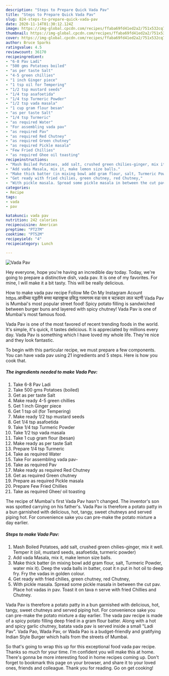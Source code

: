 ```yaml
---
description: "Steps to Prepare Quick Vada Pav"
title: "Steps to Prepare Quick Vada Pav"
slug: 824-steps-to-prepare-quick-vada-pav
date: 2020-11-14T01:30:12.124Z
image: https://img-global.cpcdn.com/recipes/ffaba69fd41ed2a2/751x532cq70/vada-pav-recipe-main-photo.jpg
thumbnail: https://img-global.cpcdn.com/recipes/ffaba69fd41ed2a2/751x532cq70/vada-pav-recipe-main-photo.jpg
cover: https://img-global.cpcdn.com/recipes/ffaba69fd41ed2a2/751x532cq70/vada-pav-recipe-main-photo.jpg
author: Bruce Sparks
ratingvalue: 4.5
reviewcount: 36170
recipeingredient:
- "6-8 Pav Ladi"
- "500 gms Potatoes boiled"
- "as per taste Salt"
- "4-5 green chillies"
- "1 inch Ginger piece"
- "1 tsp oil for Tempering"
- "1/2 tsp mustard seeds"
- "1/4 tsp asafoetida"
- "1/4 tsp Turmeric Powder"
- "1/2 tsp vada masala"
- "1 cup gram flour besan"
- "as per taste Salt"
- "1/4 tsp Turmeric"
- "as required Water"
- "For assembling vada pav"
- "as required Pav"
- "as required Red Chutney"
- "as required Green chutney"
- "as required Pickle masala"
- "Few Fried Chillies"
- "as required Ghee oil toasting"
recipeinstructions:
- "Mash Boiled Potatoes, add salt, crushed green chilies-ginger, mix it well. Temper it (oil, mustard seeds, asafoetida, turmeric powder)"
- "Add vada Masala, mix it, make lemon size balls."
- "Make thick batter (in mixing bowl add gram flour, salt, Turmeric Powder, water mix it). Deep the vada balls in batter, coat it n put in hot oil to deep fry. Fry the vadas in golden colour."
- "Get ready with fried chilies, green chutney, red Chutney,"
- "With pickle masala. Spread some pickle masala in between the cut pav. Place hot vadas in pav. Toast it on tava n serve with fried Chillies and Chutney."
categories:
- Recipe
tags:
- vada
- pav

katakunci: vada pav 
nutrition: 242 calories
recipecuisine: American
preptime: "PT27M"
cooktime: "PT52M"
recipeyield: "4"
recipecategory: Lunch

---
```



![Vada Pav](https://img-global.cpcdn.com/recipes/ffaba69fd41ed2a2/751x532cq70/vada-pav-recipe-main-photo.jpg)

Hey everyone, hope you're having an incredible day today. Today, we're going to prepare a distinctive dish, vada pav. It is one of my favorites. For mine, I will make it a bit tasty. This will be really delicious.

How to make vada pav recipe Follow Me On My Instagram Acount https.आजीच्या पद्धतीने बनवा महाराष्ट्राचा प्रसिद्ध गरमागरम वडा पाव व चटकदार लाल चटणी Vada Pav is Mumbai&#39;s most popular street food! Spicy potato filling is sandwiched between burger buns and layered with spicy chutney! Vada Pav is one of Mumbai&#39;s most famous food.

Vada Pav is one of the most favored of recent trending foods in the world. It's simple, it's quick, it tastes delicious. It is appreciated by millions every day. Vada Pav is something which I have loved my whole life. They're nice and they look fantastic.


To begin with this particular recipe, we must prepare a few components. You can have vada pav using 21 ingredients and 5 steps. Here is how you cook that.

<!--inarticleads1-->

##### The ingredients needed to make Vada Pav:

1. Take 6-8 Pav Ladi
1. Take 500 gms Potatoes (boiled)
1. Get as per taste Salt
1. Make ready 4-5 green chillies
1. Get 1 inch Ginger piece
1. Get 1 tsp oil (for Tempering)
1. Make ready 1/2 tsp mustard seeds
1. Get 1/4 tsp asafoetida
1. Take 1/4 tsp Turmeric Powder
1. Take 1/2 tsp vada masala
1. Take 1 cup gram flour (besan)
1. Make ready as per taste Salt
1. Prepare 1/4 tsp Turmeric
1. Take as required Water
1. Take For assembling vada pav-
1. Take as required Pav
1. Make ready as required Red Chutney
1. Get as required Green chutney
1. Prepare as required Pickle masala
1. Prepare Few Fried Chillies
1. Take as required Ghee/ oil toasting


The recipe of Mumbai&#39;s first Vada Pav hasn&#39;t changed. The inventor&#39;s son was spotted carrying on his father&#39;s. Vada Pav is therefore a potato patty in a bun garnished with delicious, hot, tangy, sweet chutneys and served piping hot. For convenience sake you can pre-make the potato mixture a day earlier. 

<!--inarticleads2-->

##### Steps to make Vada Pav:

1. Mash Boiled Potatoes, add salt, crushed green chilies-ginger, mix it well. Temper it (oil, mustard seeds, asafoetida, turmeric powder)
1. Add vada Masala, mix it, make lemon size balls.
1. Make thick batter (in mixing bowl add gram flour, salt, Turmeric Powder, water mix it). Deep the vada balls in batter, coat it n put in hot oil to deep fry. Fry the vadas in golden colour.
1. Get ready with fried chilies, green chutney, red Chutney,
1. With pickle masala. Spread some pickle masala in between the cut pav. Place hot vadas in pav. Toast it on tava n serve with fried Chillies and Chutney.


Vada Pav is therefore a potato patty in a bun garnished with delicious, hot, tangy, sweet chutneys and served piping hot. For convenience sake you can pre-make the potato mixture a day earlier. The vada pav recipe is made of a spicy potato filling deep fried in a gram flour batter. Along with a hot and spicy garlic chutney, batata vada pav is served inside a small &#34;Ladi Pav&#34;. Vada Pao, Wada Pav, or Wada Pao is a budget-friendly and gratifying Indian Style Burger which hails from the streets of Mumbai. 

So that's going to wrap this up for this exceptional food vada pav recipe. Thanks so much for your time. I'm confident you will make this at home. There's gonna be more interesting food in home recipes coming up. Don't forget to bookmark this page on your browser, and share it to your loved ones, friends and colleague. Thank you for reading. Go on get cooking!
